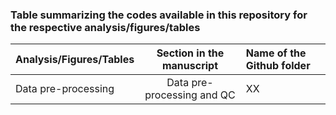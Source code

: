### Table summarizing the codes available in this repository for the respective analysis/figures/tables
  
| Analysis/Figures/Tables                 | Section in the manuscript    | Name of the Github folder |	
| :------------------------ |:-------------:| :-------------|
| Data pre-processing	       |	   Data pre-processing and QC        |    XX

